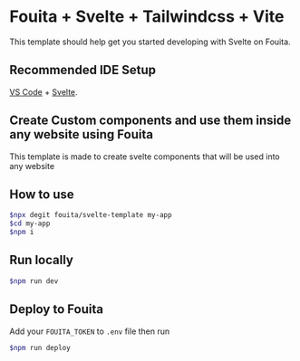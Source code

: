# Fouita + Svelte + Tailwindcss + Vite

This template should help get you started developing with Svelte on Fouita.

## Recommended IDE Setup

[VS Code](https://code.visualstudio.com/) + [Svelte](https://marketplace.visualstudio.com/items?itemName=svelte.svelte-vscode).

## Create Custom components and use them inside any website using Fouita

This template is made to create svelte components that will be used into any website

## How to use
```bash
$npx degit fouita/svelte-template my-app
$cd my-app
$npm i
```

## Run locally

```bash
$npm run dev
```

## Deploy to Fouita

Add your `FOUITA_TOKEN` to `.env` file then run 

```bash
$npm run deploy
```